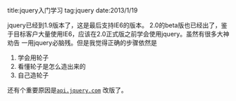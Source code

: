 title:jquery入门学习
tag:jquery
date:2013/1/19

jquery已经到1.9版本了，这是最后支持IE6的版本。
2.0的beta版也已经出了，鉴于目标客户大量使用IE6，应该在2.0正式版之前学会使用jquery。虽然有很多大神劝告 一用jquery必脑残。但是我觉得正确的步骤依然是

1. 学会用轮子
2. 看懂轮子是怎么造出来的
3. 自己造轮子

还有个重要原因是[`api.jquery.com`](http://api.jquery.com) 改版了。




